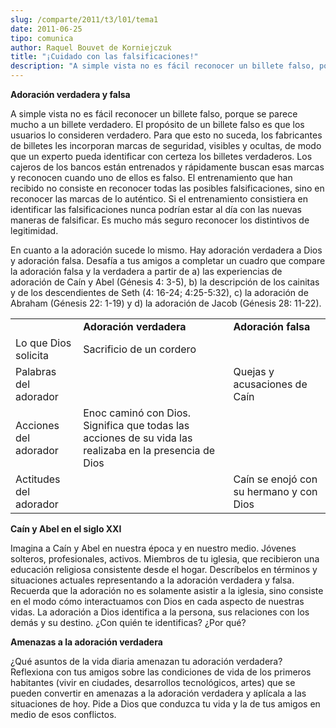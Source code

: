 ```yaml
---
slug: /comparte/2011/t3/l01/tema1
date: 2011-06-25
tipo: comunica
author: Raquel Bouvet de Korniejczuk
title: "¡Cuidado con las falsificaciones!"
description: "A simple vista no es fácil reconocer un billete falso, porque se parece mucho a  un billete verdadero. El propósito de un billete falso es que los usuarios lo  consideren verdadero. Para que esto no suceda, los fabricantes de billetes les  incorporan marcas de seguridad, visib..."
---
```


**Adoración verdadera y falsa**

A simple vista no es fácil reconocer un billete falso, porque se parece mucho a un billete verdadero. El propósito de un billete falso es que los usuarios lo consideren verdadero. Para que esto no suceda, los fabricantes de billetes les incorporan marcas de seguridad, visibles y ocultas, de modo que un experto pueda identificar con certeza los billetes verdaderos. Los cajeros de los bancos están entrenados y rápidamente buscan esas marcas y reconocen cuando uno de ellos es falso. El entrenamiento que han recibido no consiste en reconocer todas las posibles falsificaciones, sino en reconocer las marcas de lo auténtico. Si el entrenamiento consistiera en identificar las falsificaciones nunca podrían estar al día con las nuevas maneras de falsificar. Es mucho más seguro reconocer los distintivos de legitimidad.

En cuanto a la adoración sucede lo mismo. Hay adoración verdadera a Dios y adoración falsa. Desafía a tus amigos a completar un cuadro que compare la adoración falsa y la verdadera a partir de a) las experiencias de adoración de Caín y Abel (Génesis 4: 3-5), b) la descripción de los cainitas y de los descendientes de Seth (4: 16-24; 4:25-5:32), c) la adoración de Abraham (Génesis 22: 1-19) y d) la adoración de Jacob (Génesis 28: 11-22).

|     |     |     |
| --- | --- | --- |
|  | **Adoración verdadera** | **Adoración falsa** |
| Lo que Dios solicita | Sacrificio de un cordero |  |
| Palabras del adorador |  | Quejas y acusaciones de Caín |
| Acciones del adorador | Enoc caminó con Dios. Significa que todas las acciones de su vida las realizaba en la presencia de Dios |  |
| Actitudes del adorador |  | Caín se enojó con su hermano y con Dios |

**Caín y Abel en el siglo XXI**

Imagina a Caín y Abel en nuestra época y en nuestro medio. Jóvenes solteros, profesionales, activos. Miembros de tu iglesia, que recibieron una educación religiosa consistente desde el hogar. Descríbelos en términos y situaciones actuales representando a la adoración verdadera y falsa. Recuerda que la adoración no es solamente asistir a la iglesia, sino consiste en el modo cómo interactuamos con Dios en cada aspecto de nuestras vidas. La adoración a Dios identifica a la persona, sus relaciones con los demás y su destino. ¿Con quién te identificas? ¿Por qué?

**Amenazas a la adoración verdadera**

¿Qué asuntos de la vida diaria amenazan tu adoración verdadera? Reflexiona con tus amigos sobre las condiciones de vida de los primeros habitantes (vivir en ciudades, desarrollos tecnológicos, artes) que se pueden convertir en amenazas a la adoración verdadera y aplícala a las situaciones de hoy. Pide a Dios que conduzca tu vida y la de tus amigos en medio de esos conflictos.
